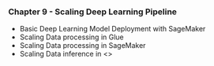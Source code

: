 ### Chapter 9 - Scaling Deep Learning Pipeline

- Basic Deep Learning Model Deployment with SageMaker
- Scaling Data processing in Glue
- Scaling Data processing in SageMaker
- Scaling Data inference in <>

